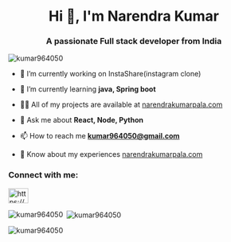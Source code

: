 <h1 align="center">Hi 👋, I'm Narendra Kumar</h1>
<h3 align="center">A passionate Full stack developer from India</h3>

<p align="left"> <img src="https://komarev.com/ghpvc/?username=kumar964050&label=Profile%20views&color=0e75b6&style=flat" alt="kumar964050" /> </p>

- 🔭 I’m currently working on InstaShare(instagram clone)  

- 🌱 I’m currently learning **java, Spring boot**

- 👨‍💻 All of my projects are available at [narendrakumarpala.com](narendrakumarpala.com)

- 💬 Ask me about **React, Node, Python**

- 📫 How to reach me **kumar964050@gmail.com**

- 📄 Know about my experiences [narendrakumarpala.com](narendrakumarpala.com)

<h3 align="left">Connect with me:</h3>
<p align="left">
<a href="https://linkedin.com/in/https://www.linkedin.com/in/narendra-kumar-pala/" target="blank"><img align="center" src="https://raw.githubusercontent.com/rahuldkjain/github-profile-readme-generator/master/src/images/icons/Social/linked-in-alt.svg" alt="https://www.linkedin.com/in/narendra-kumar-pala/" height="30" width="40" /></a>
</p>



<p><img align="left" src="https://github-readme-stats.vercel.app/api/top-langs?username=kumar964050&show_icons=true&locale=en&layout=compact" alt="kumar964050" /></p>

<p>&nbsp;<img align="center" src="https://github-readme-stats.vercel.app/api?username=kumar964050&show_icons=true&locale=en" alt="kumar964050" /></p>

<p><img align="center" src="https://github-readme-streak-stats.herokuapp.com/?user=kumar964050&" alt="kumar964050" /></p>
